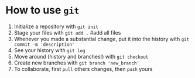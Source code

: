 # How to use `git`

1. Initialize a repository with `git init`
2. Stage your files with `git add .` #add all files 
3. Whenever you made a substantial change, put it into the history with `git commit -m 'description' `
4. See your history with `git log`
5. Move around (history and branches!) with `git checkout`
6. Create new branches with `git branch 'new_branch'`
7. To collaborate, first `pull` others changes, then `push` yours